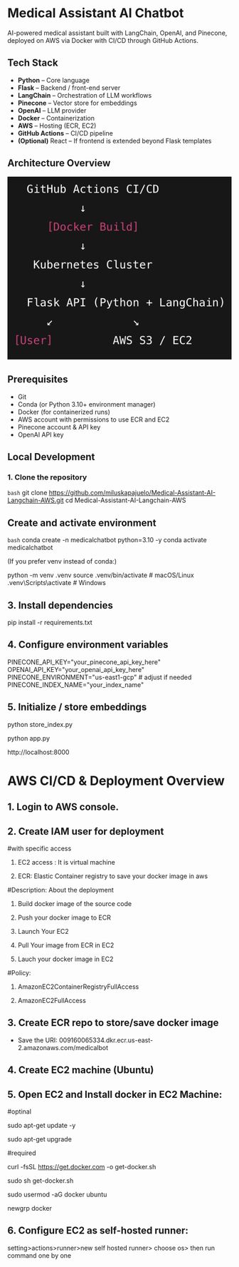 # Medical Assistant AI Chatbot

AI-powered medical assistant built with LangChain, OpenAI, and Pinecone, deployed on AWS via Docker with CI/CD through GitHub Actions.

## Tech Stack

- **Python** – Core language
- **Flask** – Backend / front-end server
- **LangChain** – Orchestration of LLM workflows
- **Pinecone** – Vector store for embeddings
- **OpenAI** – LLM provider
- **Docker** – Containerization
- **AWS** – Hosting (ECR, EC2)
- **GitHub Actions** – CI/CD pipeline
- **(Optional)** React – If frontend is extended beyond Flask templates


## Architecture Overview

<p align="center">
  <img src="docs/architecture.png" alt="App Architecture" width="600"/>
</p>

## Prerequisites

- Git
- Conda (or Python 3.10+ environment manager)
- Docker (for containerized runs)
- AWS account with permissions to use ECR and EC2
- Pinecone account & API key
- OpenAI API key

## Local Development

### 1. Clone the repository

```bash```
git clone https://github.com/miluskapajuelo/Medical-Assistant-AI-Langchain-AWS.git
cd Medical-Assistant-AI-Langchain-AWS

## Create and activate environment

```bash```
conda create -n medicalchatbot python=3.10 -y
conda activate medicalchatbot

(If you prefer venv instead of conda:)

python -m venv .venv
source .venv/bin/activate  # macOS/Linux
.venv\Scripts\activate     # Windows


## 3. Install dependencies

pip install -r requirements.txt


## 4. Configure environment variables

PINECONE_API_KEY="your_pinecone_api_key_here"
OPENAI_API_KEY="your_openai_api_key_here"
PINECONE_ENVIRONMENT="us-east1-gcp"  # adjust if needed
PINECONE_INDEX_NAME="your_index_name"


## 5. Initialize / store embeddings
python store_index.py

python app.py

http://localhost:8000

# AWS CI/CD & Deployment Overview

## 1. Login to AWS console.
## 2. Create IAM user for deployment

#with specific access

1. EC2 access : It is virtual machine

2. ECR: Elastic Container registry to save your docker image in aws


#Description: About the deployment

1. Build docker image of the source code

2. Push your docker image to ECR

3. Launch Your EC2 

4. Pull Your image from ECR in EC2

5. Lauch your docker image in EC2

#Policy:

1. AmazonEC2ContainerRegistryFullAccess

2. AmazonEC2FullAccess

## 3. Create ECR repo to store/save docker image

- Save the URI: 009160065334.dkr.ecr.us-east-2.amazonaws.com/medicalbot

## 4. Create EC2 machine (Ubuntu)
## 5. Open EC2 and Install docker in EC2 Machine:


#optinal

sudo apt-get update -y

sudo apt-get upgrade

#required

curl -fsSL https://get.docker.com -o get-docker.sh

sudo sh get-docker.sh

sudo usermod -aG docker ubuntu

newgrp docker


## 6. Configure EC2 as self-hosted runner:
setting>actions>runner>new self hosted runner> choose os> then run command one by one

